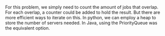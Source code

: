 For this problem, we simply need to count the amount of jobs that overlap. For each overlap, a counter could be added to hold the result. But there are more efficient ways to iterate on this. In python, we can employ a heap to store the number of servers needed. In Java, using the PriorityQueue was the equivalent option. 
